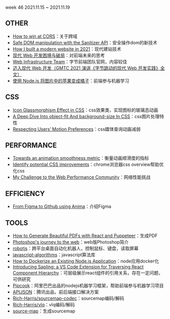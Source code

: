 week 46 2021.11.15 ~ 2021.11.19

## OTHER

* [How to win at CORS](https://jakearchibald.com/2021/cors/)：关于跨域
* [Safe DOM manipulation with the Sanitizer API](https://web.dev/sanitizer/)：安全操作dom的新技术
* [How I built a modern website in 2021](https://kentcdodds.com/blog/how-i-built-a-modern-website-in-2021)：现代建站技术
* [现代 Web 开发困境与破局](https://zhuanlan.zhihu.com/p/389935233?utm_source=zhihu&utm_medium=social&utm_oi=26715602550784)：对前端未来的思考
* [Web Infrastructure Team](https://webinfra.org/)：字节前端团队官网，内容较佳
* [迈入现代 Web 开发（GMTC 2021 演讲《字节跳动的现代 Web 开发实践》全文）](https://zhuanlan.zhihu.com/p/386607009)
* [使用 Node.js 将图片中的苹果变成橘子](https://zhuanlan.zhihu.com/p/166588487)：前端参与机器学习


## CSS

* [Icon Glassmorphism Effect in CSS](https://css-tricks.com/icon-glassmorphism-effect-in-css/?utm_source=CSS-Weekly&utm_campaign=Issue-481&utm_medium=email)：css效果类，实现图标的玻璃态动画
* [A Deep Dive Into object-fit And background-size In CSS](https://www.smashingmagazine.com/2021/10/object-fit-background-size-css/)：css图片处理特性
* [Respecting Users’ Motion Preferences](https://www.smashingmagazine.com/2021/10/respecting-users-motion-preferences/?utm_source=CSS-Weekly&utm_campaign=Issue-480&utm_medium=email)：css媒体查询动画减弱

## PERFORMANCE

* [Towards an animation smoothness metric](https://web.dev/smoothness/?utm_source=CSS-Weekly&utm_campaign=Issue-481&utm_medium=email)：衡量动画顺滑度的指标
* [Identify potential CSS improvements](https://developer.chrome.com/docs/devtools/css-overview/?utm_source=CSS-Weekly&utm_campaign=Issue-480&utm_medium=email)：chrome浏览器css overview帮助优化css
* [My Challenge to the Web Performance Community](https://philipwalton.com/articles/my-challenge-to-the-web-performance-community/)：网络性能挑战

## EFFICIENCY
* [From Figma to Github using Anima](https://www.youtube.com/watch?v=_WlSlxNrNLI)：介绍Figma

## TOOLS
* [How to Generate Beautiful PDFs with React and Puppeteer](https://blog.theodo.com/2021/10/pdf-generation-react-puppeteer/)：生成PDF
* [Photoshop's journey to the web](https://web.dev/ps-on-the-web/)：web版Photoshop简介
* [robotjs](https://www.npmjs.com/package/robotjs)：跨平台桌面自动化机器人，控制鼠标、键盘，读取屏幕
* [javascript-algorithms](https://github.com/trekhleb/javascript-algorithms)：javascript算法库
* [How to Dockerize an Existing Node.js Application](https://blog.appsignal.com/2021/10/19/how-to-dockerize-an-existing-nodejs-application.html)：node应用docker化
* [Introducing Sapling: a VS Code Extension for Traversing React Component Hierarchy](https://javascript.plainenglish.io/introducing-sapling-a-vs-code-extension-for-traversing-your-react-component-hierarchy-3ac94d95887e)：可层级展示react组件的引用关系，存在一定问题，可供研究
* [Pipcook](https://alibaba.github.io/pipcook/#/zh-cn/README)：阿里巴巴出品的nodejs机器学习框架，帮助前端参与机器学习项目
* [APIJSON](https://github.com/Tencent/APIJSON)：腾讯出品，前后端接口解决方案
* [Rich-Harris/sourcemap-codec](https://github.com/Rich-Harris/sourcemap-codec)：sourcemap编码/解码
* [Rich-Harris/vlq](https://github.com/Rich-Harris/vlq#readme)：vlq编码/解码
* [source-map](https://www.npmjs.com/package/source-map)：生成sourcemap